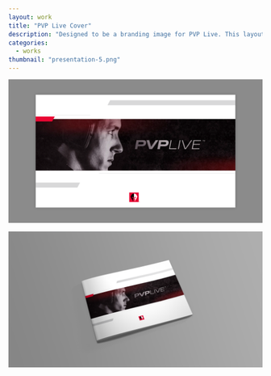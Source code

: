 ```yaml
---
layout: work
title: "PVP Live Cover"
description: "Designed to be a branding image for PVP Live. This layout will be used for catalog covers, presentations, signage and web. It’s purpose is to convey the competitive and fierceness qualities in Esports."
categories:
  - works
thumbnail: "presentation-5.png"
---
```


![](/img/presentation-5.png)

![](/img/presentation-2.png)
